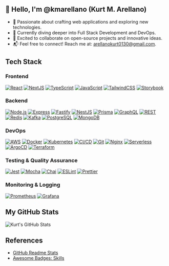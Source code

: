 ## 👋 Hello, I'm @kmarellano (Kurt M. Arellano)

- 🎯 Passionate about crafting web applications and exploring new technologies.
- 🌟 Currently diving deeper into Full Stack Development and DevOps.
- 🤝 Excited to collaborate on open-source projects and innovative ideas.
- 📬 Feel free to connect! Reach me at: arellanokurt0130@gmail.com.

## Tech Stack

### **Frontend**

[![React](https://img.shields.io/badge/React-20232A?style=for-the-badge&logo=react&logoColor=61DAFB)](https://react.dev/)
[![NextJS](https://img.shields.io/badge/next.js-000000?style=for-the-badge&logo=nextdotjs&logoColor=white)](https://nextjs.org/)
[![TypeScript](https://img.shields.io/badge/TypeScript-007ACC?style=for-the-badge&logo=typescript&logoColor=white)](https://www.typescriptlang.org/)
[![JavaScript](https://img.shields.io/badge/JavaScript-323330?style=for-the-badge&logo=javascript&logoColor=F7DF1E)](https://www.javascript.com/)
[![TailwindCSS](https://img.shields.io/badge/Tailwind_CSS-06B6D4?style=for-the-badge&logo=tailwindcss&logoColor=white)](https://tailwindcss.com/)
[![Storybook](https://img.shields.io/badge/Storybook-FF4785?style=for-the-badge&logo=storybook&logoColor=white)](https://storybook.js.org/)

### **Backend**

[![Node.js](https://img.shields.io/badge/Node.js-339933?style=for-the-badge&logo=nodedotjs&logoColor=white)](https://nodejs.org/en/about)
[![Express](https://img.shields.io/badge/Express.js-000000?style=for-the-badge&logo=express&logoColor=white)](https://expressjs.com/)
[![Fastify](https://img.shields.io/badge/fastify-202020?style=for-the-badge&logo=fastify&logoColor=white)](https://fastify.dev/)
[![NestJS](https://img.shields.io/badge/nestjs-E0234E?style=for-the-badge&logo=nestjs&logoColor=white)](https://nestjs.com/)
[![Prisma](https://img.shields.io/badge/Prisma-3982CE?style=for-the-badge&logo=Prisma&logoColor=white)](https://www.prisma.io/)
[![GraphQL](https://img.shields.io/badge/GraphQL-E10098?style=for-the-badge&logo=graphql&logoColor=white)](https://graphql.org/)
[![REST](https://img.shields.io/badge/REST-02569B?style=for-the-badge&logo=rest&logoColor=white)](https://restfulapi.net/)
[![Redis](https://img.shields.io/badge/Redis-D82C20?style=for-the-badge&logo=redis&logoColor=white)](https://redis.io/)
[![Kafka](https://img.shields.io/badge/Kafka-231F20?style=for-the-badge&logo=apachekafka&logoColor=white)](https://kafka.apache.org/)
[![PostgreSQL](https://img.shields.io/badge/PostgreSQL-316192?style=for-the-badge&logo=postgresql&logoColor=white)](https://www.postgresql.org/)
[![MongoDB](https://img.shields.io/badge/MongoDB-4EA94B?style=for-the-badge&logo=mongodb&logoColor=white)](https://www.mongodb.com/)

### **DevOps**

[![AWS](https://img.shields.io/badge/AWS-232F3E?style=for-the-badge&logo=amazonaws&logoColor=white)](https://aws.amazon.com/)
[![Docker](https://img.shields.io/badge/Docker-2CA5E0?style=for-the-badge&logo=docker&logoColor=white)](https://www.docker.com/)
[![Kubernetes](https://img.shields.io/badge/Kubernetes-326CE5?style=for-the-badge&logo=kubernetes&logoColor=white)](https://kubernetes.io/)
[![CI/CD](https://img.shields.io/badge/CI%2FCD-007ACC?style=for-the-badge&logo=githubactions&logoColor=white)](https://docs.github.com/en/actions)
[![Git](https://img.shields.io/badge/Git-F05032?style=for-the-badge&logo=git&logoColor=white)](https://git-scm.com/)
[![Nginx](https://img.shields.io/badge/Nginx-009639?style=for-the-badge&logo=nginx&logoColor=white)](https://www.nginx.com/)
[![Serverless](https://img.shields.io/badge/Serverless-FD5750?style=for-the-badge&logo=serverless&logoColor=white)](https://www.serverless.com/)
[![ArgoCD](https://img.shields.io/badge/ArgoCD-1e0c24?style=for-the-badge&logo=argo&logoColor=white)](https://argo-cd.readthedocs.io/)
[![Terraform](https://img.shields.io/badge/Terraform-623CE4?style=for-the-badge&logo=terraform&logoColor=white)](https://www.terraform.io/)

### **Testing & Quality Assurance**

[![Jest](https://img.shields.io/badge/Jest-323330?style=for-the-badge&logo=jest&logoColor=white)](https://jestjs.io/)
[![Mocha](https://img.shields.io/badge/Mocha-8D6748?style=for-the-badge&logo=mocha&logoColor=white)](https://mochajs.org/)
[![Chai](https://img.shields.io/badge/Chai-A30701?style=for-the-badge&logo=chai&logoColor=white)](https://www.chaijs.com/)
[![ESLint](https://img.shields.io/badge/ESLint-4B32C3?style=for-the-badge&logo=eslint&logoColor=white)](https://eslint.org/)
[![Prettier](https://img.shields.io/badge/Prettier-F7B93E?style=for-the-badge&logo=prettier&logoColor=white)](https://prettier.io/)

### **Monitoring & Logging**

[![Prometheus](https://img.shields.io/badge/Prometheus-E6522C?style=for-the-badge&logo=prometheus&logoColor=white)](https://prometheus.io/)
[![Grafana](https://img.shields.io/badge/Grafana-F46800?style=for-the-badge&logo=grafana&logoColor=white)](https://grafana.com/)

## My GitHub Stats

![Kurt's GitHub Stats](https://github-readme-stats.vercel.app/api?username=kmarellano&theme=tokyonight&show_icons=true)

## References

- [GitHub Readme Stats](https://github.com/anuraghazra/github-readme-stats)
- [Awesome Badges: Skills](https://github.com/Envoy-VC/awesome-badges#-skills)
